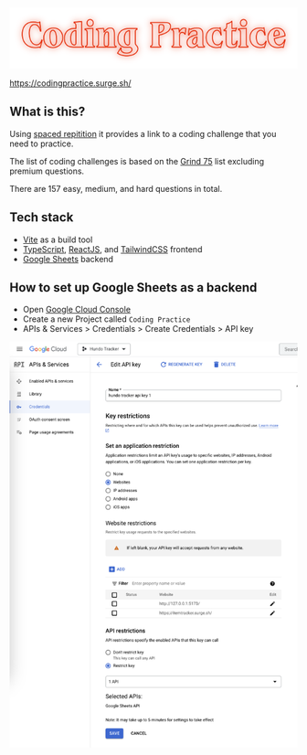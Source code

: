 ![](./src/assets/banner.png)

https://codingpractice.surge.sh/

## What is this?

Using [spaced repitition](https://en.wikipedia.org/wiki/Spaced_repetition) it provides a link to a coding challenge that you need to practice.

The list of coding challenges is based on the [Grind 75](https://www.techinterviewhandbook.org/grind75?weeks=26&hours=40&order=all_rounded&grouping=none) list excluding premium questions. 

There are 157 easy, medium, and hard questions in total.

## Tech stack

- [Vite](https://vitejs.dev/) as a build tool
- [TypeScript](https://www.typescriptlang.org/), [ReactJS](https://react.dev/), and [TailwindCSS](https://tailwindcss.com/docs/guides/vite) frontend
- [Google Sheets](https://developers.google.com/sheets/api/guides/concepts) backend

## How to set up Google Sheets as a backend

- Open [Google Cloud Console](https://console.cloud.google.com/)
- Create a new Project called `Coding Practice`
- APIs & Services > Credentials > Create Credentials > API key

![](./src/assets/google-cloud-credentials-example.png)